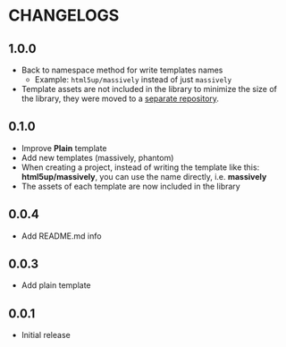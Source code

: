 # CHANGELOGS

## 1.0.0
* Back to namespace method for write templates names
  * Example: `html5up/massively` instead of just `massively`
* Template assets are not included in the library to minimize the size of the library, they were moved to a [separate repository](https://github.com/jamstackpy/jamstack-templates).

## 0.1.0
* Improve **Plain** template
* Add new templates (massively, phantom)
* When creating a project, instead of writing the template like this: **html5up/massively**, you can use the name directly, i.e. **massively**
* The assets of each template are now included in the library

## 0.0.4
* Add README.md info

## 0.0.3
* Add plain template

## 0.0.1
* Initial release





